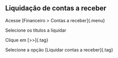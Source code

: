 ## Liquidação de contas a receber

Acesse [Financeiro > Contas a receber]{.menu}

Selecione os títulos a liquidar

Clique em [>>]{.tag}

Selecione a opção [Liquidar contas a receber]{.tag}
